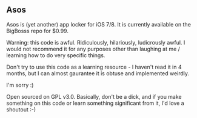 Asos 
------------- 

Asos is (yet another) app locker for iOS 7/8. It is currently available on the BigBosss repo for $0.99. 

Warning: this code is awful. Ridiculously, hilariously, ludicrously awful. I would not recommend it for any purposes other than laughing at me / learning how to do very specific things.

Don't try to use this code as a learning resource - I haven't read it in 4 months, but I can almost gaurantee it is obtuse and implemented weirdly. 

I'm sorry :)

Open sourced on GPL v3.0. Basically, don't be a dick, and if you make something on this code or learn something significant from it, I'd love a shoutout :-)
